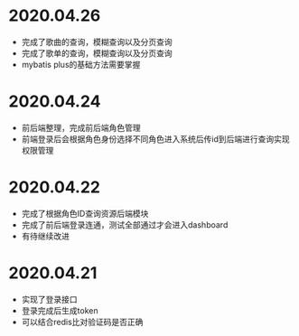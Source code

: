 # 2020.04.26
 - 完成了歌曲的查询，模糊查询以及分页查询
 - 完成了歌单的查询，模糊查询以及分页查询
 - mybatis plus的基础方法需要掌握
# 2020.04.24
 - 前后端整理，完成前后端角色管理
 - 前端登录后会根据角色身份选择不同角色进入系统后传id到后端进行查询实现权限管理
# 2020.04.22
 - 完成了根据角色ID查询资源后端模块
 - 完成了前后端登录连通，测试全部通过才会进入dashboard
 - 有待继续改进
# 2020.04.21
 - 实现了登录接口
 - 登录完成后生成token
 - 可以结合redis比对验证码是否正确
